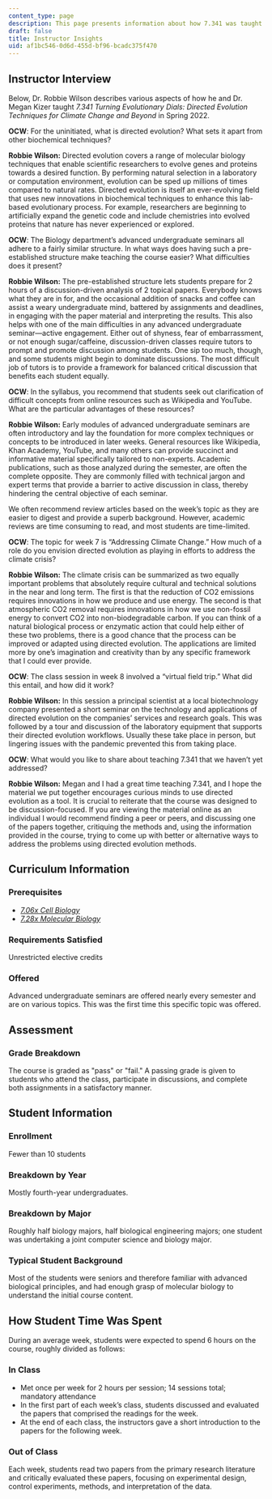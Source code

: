 ```yaml
---
content_type: page
description: This page presents information about how 7.341 was taught.
draft: false
title: Instructor Insights
uid: af1bc546-0d6d-455d-bf96-bcadc375f470
---
```

## Instructor Interview

Below, Dr. Robbie Wilson describes various aspects of how he and Dr. Megan Kizer taught *7.341 Turning Evolutionary Dials: Directed Evolution Techniques for Climate Change and Beyond* in Spring 2022.

**OCW**: For the uninitiated, what is directed evolution? What sets it apart from other biochemical techniques?

**Robbie Wilson:** Directed evolution covers a range of molecular biology techniques that enable scientific researchers to evolve genes and proteins towards a desired function. By performing natural selection in a laboratory or computation environment, evolution can be sped up millions of times compared to natural rates. Directed evolution is itself an ever-evolving field that uses new innovations in biochemical techniques to enhance this lab-based evolutionary process. For example, researchers are beginning to artificially expand the genetic code and include chemistries into evolved proteins that nature has never experienced or explored.

**OCW**: The Biology department’s advanced undergraduate seminars all adhere to a fairly similar structure. In what ways does having such a pre-established structure make teaching the course easier? What difficulties does it present?

**Robbie Wilson:** The pre-established structure lets students prepare for 2 hours of a discussion-driven analysis of 2 topical papers. Everybody knows what they are in for, and the occasional addition of snacks and coffee can assist a weary undergraduate mind, battered by assignments and deadlines, in engaging with the paper material and interpreting the results. This also helps with one of the main difficulties in any advanced undergraduate seminar—active engagement. Either out of shyness, fear of embarrassment, or not enough sugar/caffeine, discussion-driven classes require tutors to prompt and promote discussion among students. One sip too much, though, and some students might begin to dominate discussions. The most difficult job of tutors is to provide a framework for balanced critical discussion that benefits each student equally.

**OCW**: In the syllabus, you recommend that students seek out clarification of difficult concepts from online resources such as Wikipedia and YouTube. What are the particular advantages of these resources?

**Robbie Wilson:** Early modules of advanced undergraduate seminars are often introductory and lay the foundation for more complex techniques or concepts to be introduced in later weeks. General resources like Wikipedia, Khan Academy, YouTube, and many others can provide succinct and informative material specifically tailored to non-experts. Academic publications, such as those analyzed during the semester, are often the complete opposite. They are commonly filled with technical jargon and expert terms that provide a barrier to active discussion in class, thereby hindering the central objective of each seminar.

We often recommend review articles based on the week’s topic as they are easier to digest and provide a superb background. However, academic reviews are time consuming to read, and most students are time-limited.

**OCW**: The topic for week 7 is “Addressing Climate Change.” How much of a role do you envision directed evolution as playing in efforts to address the climate crisis?

**Robbie Wilson:** The climate crisis can be summarized as two equally important problems that absolutely require cultural and technical solutions in the near and long term. The first is that the reduction of CO2 emissions requires innovations in how we produce and use energy. The second is that atmospheric CO2 removal requires innovations in how we use non-fossil energy to convert CO2 into non-biodegradable carbon. If you can think of a natural biological process or enzymatic action that could help either of these two problems, there is a good chance that the process can be improved or adapted using directed evolution. The applications are limited more by one’s imagination and creativity than by any specific framework that I could ever provide.

**OCW**: The class session in week 8 involved a “virtual field trip.” What did this entail, and how did it work?

**Robbie Wilson:** In this session a principal scientist at a local biotechnology company presented a short seminar on the technology and applications of directed evolution on the companies’ services and research goals. This was followed by a tour and discussion of the laboratory equipment that supports their directed evolution workflows. Usually these take place in person, but lingering issues with the pandemic prevented this from taking place.

**OCW**: What would you like to share about teaching 7.341 that we haven’t yet addressed?

**Robbie Wilson:** Megan and I had a great time teaching 7.341, and I hope the material we put together encourages curious minds to use directed evolution as a tool. It is crucial to reiterate that the course was designed to be discussion-focused. If you are viewing the material online as an individual I would recommend finding a peer or peers, and discussing one of the papers together, critiquing the methods and, using the information provided in the course, trying to come up with better or alternative ways to address the problems using directed evolution methods.

## Curriculum Information

### Prerequisites

- [*7.06x Cell Biology*](courses/res-7-007-7-06x-cell-biology/)
- [*7.28x Molecular Biology*](/courses/res-7-008-7-28x-molecular-biology/)

### Requirements Satisfied

Unrestricted elective credits

### Offered

Advanced undergraduate seminars are offered nearly every semester and are on various topics. This was the first time this specific topic was offered.

## Assessment

### Grade Breakdown

The course is graded as "pass" or "fail." A passing grade is given to students who attend the class, participate in discussions, and complete both assignments in a satisfactory manner.

## Student Information

### Enrollment

Fewer than 10 students

### Breakdown by Year

Mostly fourth-year undergraduates.

### Breakdown by Major

Roughly half biology majors, half biological engineering majors; one student was undertaking a joint computer science and biology major.

### Typical Student Background

Most of the students were seniors and therefore familiar with advanced biological principles, and had enough grasp of molecular biology to understand the initial course content.

## How Student Time Was Spent

During an average week, students were expected to spend 6 hours on the course, roughly divided as follows:

### In Class

- Met once per week for 2 hours per session; 14 sessions total; mandatory attendance
- In the first part of each week’s class, students discussed and evaluated the papers that comprised the readings for the week.
- At the end of each class, the instructors gave a short introduction to the papers for the following week.

### Out of Class

Each week, students read two papers from the primary research literature and critically evaluated these papers, focusing on experimental design, control experiments, methods, and interpretation of the data.